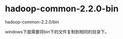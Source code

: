 hadoop-common-2.2.0-bin
=======================

hadoop-common-2.2.0/bin

windows下面需要将bin下的文件复制到相同的目录下。
